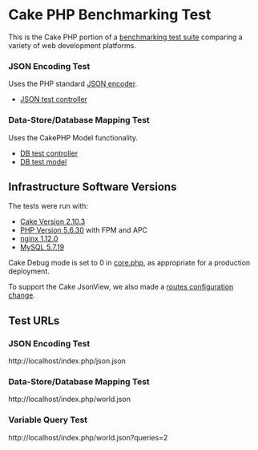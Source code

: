 # Cake PHP Benchmarking Test

This is the Cake PHP portion of a [benchmarking test suite](../) comparing a variety of web development platforms.

### JSON Encoding Test
Uses the PHP standard [JSON encoder](http://www.php.net/manual/en/function.json-encode.php).

* [JSON test controller](app/Controller/JsonController.php)


### Data-Store/Database Mapping Test
Uses the CakePHP Model functionality.

* [DB test controller](app/Controller/WorldController.php)
* [DB test model](app/Model/World.php)


## Infrastructure Software Versions
The tests were run with:

* [Cake Version 2.10.3](https://cakephp.org/)
* [PHP Version 5.6.30](http://www.php.net/) with FPM and APC
* [nginx 1.12.0](http://nginx.org/)
* [MySQL 5.7.19](https://dev.mysql.com/)

Cake Debug mode is set to 0 in [core.php](app/Config/core.php), as
appropriate for a production deployment.

To support the Cake JsonView, we also made a [routes configuration change](app/Config/routes.php).

## Test URLs
### JSON Encoding Test

http://localhost/index.php/json.json

### Data-Store/Database Mapping Test

http://localhost/index.php/world.json

### Variable Query Test
    
http://localhost/index.php/world.json?queries=2
